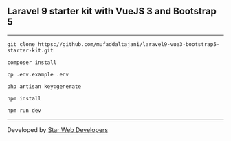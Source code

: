 ## Laravel 9 starter kit with VueJS 3 and Bootstrap 5

---

`git clone https://github.com/mufaddaltajani/laravel9-vue3-bootstrap5-starter-kit.git`

`composer install`

`cp .env.example .env`

`php artisan key:generate`

`npm install`

`npm run dev`

---

Developed by [Star Web Developers](https://www.tsrwebdeveloper.com)
